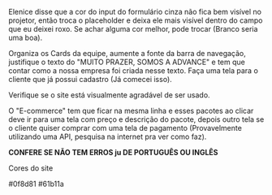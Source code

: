  Elenice disse que a cor do input do formulário cinza não fica bem visível no projetor, então troca o placeholder e deixa ele mais visível dentro do campo que eu deixei roxo. Se achar alguma cor melhor, pode trocar (Branco seria uma boa).

Organiza os Cards da equipe, aumente a fonte da barra de navegação, justifique o texto do "MUITO PRAZER, SOMOS A ADVANCE" e tem que contar como a nossa empresa foi criada nesse texto.
Faça uma tela para o cliente que já possui cadastro (Já comecei isso).

Verifique se o site está visualmente agradável de ser usado.

O "E-commerce" tem que ficar na mesma linha e esses pacotes ao clicar deve ir para uma tela com preço e descrição do pacote, depois outro tela se o cliente quiser comprar com uma tela de pagamento (Provavelmente utilizando uma API, pesquisa na internet pra ver como faz).

**CONFERE SE NÃO TEM ERROS ju DE PORTUGUÊS OU INGLÊS**

Cores do site

#0f8d81
#61b11a
